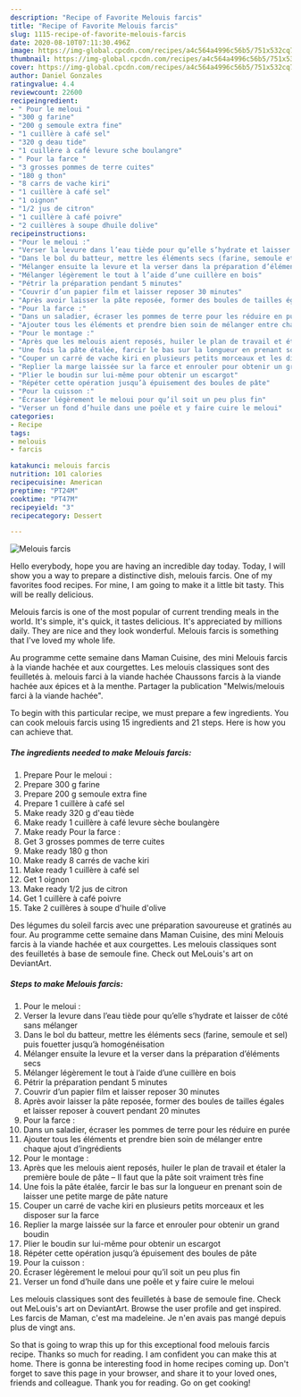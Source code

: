 ```yaml
---
description: "Recipe of Favorite Melouis farcis"
title: "Recipe of Favorite Melouis farcis"
slug: 1115-recipe-of-favorite-melouis-farcis
date: 2020-08-10T07:11:30.496Z
image: https://img-global.cpcdn.com/recipes/a4c564a4996c56b5/751x532cq70/melouis-farcis-photo-principale-de-la-recette.jpg
thumbnail: https://img-global.cpcdn.com/recipes/a4c564a4996c56b5/751x532cq70/melouis-farcis-photo-principale-de-la-recette.jpg
cover: https://img-global.cpcdn.com/recipes/a4c564a4996c56b5/751x532cq70/melouis-farcis-photo-principale-de-la-recette.jpg
author: Daniel Gonzales
ratingvalue: 4.4
reviewcount: 22600
recipeingredient:
- " Pour le meloui "
- "300 g farine"
- "200 g semoule extra fine"
- "1 cuillère à café sel"
- "320 g deau tide"
- "1 cuillère à café levure sche boulangre"
- " Pour la farce "
- "3 grosses pommes de terre cuites"
- "180 g thon"
- "8 carrs de vache kiri"
- "1 cuillère à café sel"
- "1 oignon"
- "1/2 jus de citron"
- "1 cuillère à café poivre"
- "2 cuillères à soupe dhuile dolive"
recipeinstructions:
- "Pour le meloui :"
- "Verser la levure dans l’eau tiède pour qu’elle s’hydrate et laisser de côté sans mélanger"
- "Dans le bol du batteur, mettre les éléments secs (farine, semoule et sel) puis fouetter jusqu’à homogénéisation"
- "Mélanger ensuite la levure et la verser dans la préparation d’éléments secs"
- "Mélanger légèrement le tout à l’aide d’une cuillère en bois"
- "Pétrir la préparation pendant 5 minutes"
- "Couvrir d’un papier film et laisser reposer 30 minutes"
- "Après avoir laisser la pâte reposée, former des boules de tailles égales et laisser reposer à couvert pendant 20 minutes"
- "Pour la farce :"
- "Dans un saladier, écraser les pommes de terre pour les réduire en purée"
- "Ajouter tous les éléments et prendre bien soin de mélanger entre chaque ajout d’ingrédients"
- "Pour le montage :"
- "Après que les melouis aient reposés, huiler le plan de travail et étaler la première boule de pâte – Il faut que la pâte soit vraiment très fine"
- "Une fois la pâte étalée, farcir le bas sur la longueur en prenant soin de laisser une petite marge de pâte nature"
- "Couper un carré de vache kiri en plusieurs petits morceaux et les disposer sur la farce"
- "Replier la marge laissée sur la farce et enrouler pour obtenir un grand boudin"
- "Plier le boudin sur lui-même pour obtenir un escargot"
- "Répéter cette opération jusqu’à épuisement des boules de pâte"
- "Pour la cuisson :"
- "Écraser légèrement le meloui pour qu’il soit un peu plus fin"
- "Verser un fond d’huile dans une poêle et y faire cuire le meloui"
categories:
- Recipe
tags:
- melouis
- farcis

katakunci: melouis farcis 
nutrition: 101 calories
recipecuisine: American
preptime: "PT24M"
cooktime: "PT47M"
recipeyield: "3"
recipecategory: Dessert

---
```



![Melouis farcis](https://img-global.cpcdn.com/recipes/a4c564a4996c56b5/751x532cq70/melouis-farcis-photo-principale-de-la-recette.jpg)

Hello everybody, hope you are having an incredible day today. Today, I will show you a way to prepare a distinctive dish, melouis farcis. One of my favorites food recipes. For mine, I am going to make it a little bit tasty. This will be really delicious.

Melouis farcis is one of the most popular of current trending meals in the world. It's simple, it's quick, it tastes delicious. It's appreciated by millions daily. They are nice and they look wonderful. Melouis farcis is something that I've loved my whole life.

Au programme cette semaine dans Maman Cuisine, des mini Melouis farcis à la viande hachée et aux courgettes. Les melouis classiques sont des feuilletés à. melouis farci à la viande hachée Chaussons farcis à la viande hachée aux épices et à la menthe. Partager la publication &#34;Melwis/melouis farci à la viande hachée&#34;.


To begin with this particular recipe, we must prepare a few ingredients. You can cook melouis farcis using 15 ingredients and 21 steps. Here is how you can achieve that.

<!--inarticleads1-->

##### The ingredients needed to make Melouis farcis:

1. Prepare  Pour le meloui :
1. Prepare 300 g farine
1. Prepare 200 g semoule extra fine
1. Prepare 1 cuillère à café sel
1. Make ready 320 g d&#39;eau tiède
1. Make ready 1 cuillère à café levure sèche boulangère
1. Make ready  Pour la farce :
1. Get 3 grosses pommes de terre cuites
1. Make ready 180 g thon
1. Make ready 8 carrés de vache kiri
1. Make ready 1 cuillère à café sel
1. Get 1 oignon
1. Make ready 1/2 jus de citron
1. Get 1 cuillère à café poivre
1. Take 2 cuillères à soupe d&#39;huile d&#39;olive


Des légumes du soleil farcis avec une préparation savoureuse et gratinés au four. Au programme cette semaine dans Maman Cuisine, des mini Melouis farcis à la viande hachée et aux courgettes. Les melouis classiques sont des feuilletés à base de semoule fine. Check out MeLouis&#39;s art on DeviantArt. 

<!--inarticleads2-->

##### Steps to make Melouis farcis:

1. Pour le meloui :
1. Verser la levure dans l’eau tiède pour qu’elle s’hydrate et laisser de côté sans mélanger
1. Dans le bol du batteur, mettre les éléments secs (farine, semoule et sel) puis fouetter jusqu’à homogénéisation
1. Mélanger ensuite la levure et la verser dans la préparation d’éléments secs
1. Mélanger légèrement le tout à l’aide d’une cuillère en bois
1. Pétrir la préparation pendant 5 minutes
1. Couvrir d’un papier film et laisser reposer 30 minutes
1. Après avoir laisser la pâte reposée, former des boules de tailles égales et laisser reposer à couvert pendant 20 minutes
1. Pour la farce :
1. Dans un saladier, écraser les pommes de terre pour les réduire en purée
1. Ajouter tous les éléments et prendre bien soin de mélanger entre chaque ajout d’ingrédients
1. Pour le montage :
1. Après que les melouis aient reposés, huiler le plan de travail et étaler la première boule de pâte – Il faut que la pâte soit vraiment très fine
1. Une fois la pâte étalée, farcir le bas sur la longueur en prenant soin de laisser une petite marge de pâte nature
1. Couper un carré de vache kiri en plusieurs petits morceaux et les disposer sur la farce
1. Replier la marge laissée sur la farce et enrouler pour obtenir un grand boudin
1. Plier le boudin sur lui-même pour obtenir un escargot
1. Répéter cette opération jusqu’à épuisement des boules de pâte
1. Pour la cuisson :
1. Écraser légèrement le meloui pour qu’il soit un peu plus fin
1. Verser un fond d’huile dans une poêle et y faire cuire le meloui


Les melouis classiques sont des feuilletés à base de semoule fine. Check out MeLouis&#39;s art on DeviantArt. Browse the user profile and get inspired. Les farcis de Maman, c&#39;est ma madeleine. Je n&#39;en avais pas mangé depuis plus de vingt ans. 

So that is going to wrap this up for this exceptional food melouis farcis recipe. Thanks so much for reading. I am confident you can make this at home. There is gonna be interesting food in home recipes coming up. Don't forget to save this page in your browser, and share it to your loved ones, friends and colleague. Thank you for reading. Go on get cooking!
